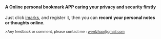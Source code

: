#### A Online personal bookmark APP caring your privacy and security firstly

Just click [imarks](http://insightmarks.herokuapp.com), and register it, 
then you can **record your personal notes or thoughts online**.

<sub>>Any feedback or comment, please contact me : wenlzhao@gmail.com </sub>

